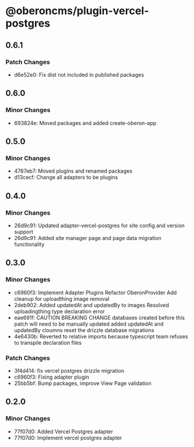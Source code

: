 # @oberoncms/plugin-vercel-postgres

## 0.6.1

### Patch Changes

- d6e52e0: Fix dist not included in published packages

## 0.6.0

### Minor Changes

- 693824e: Moved packages and added create-oberon-app

## 0.5.0

### Minor Changes

- 4767eb7: Moved plugins and renamed packages
- d13cecf: Change all adapters to be plugins

## 0.4.0

### Minor Changes

- 26d9c91: Updated adapter-vercel-postgres for site config and version support
- 26d9c91: Added site manager page and page data migration functionality

## 0.3.0

### Minor Changes

- c6960f3: Implement Adapter Plugins
  Refactor OberonProvider
  Add cleanup for uploadthing image removal
- 2deb902: Added updatedAt and updatedBy to images
  Resolved uploadingthing type declaration error
- eae691f: CAUTION BREAKING CHANGE
  databases created before this patch will need to be manually updated
  added updatedAt and updatedBy cloumns
  reset the drizzle database migrations
- 4e6430b: Reverted to relative imports because typescript team refuses to transpile declaration files

### Patch Changes

- 3f4d414: fix vercel postgres drizzle migration
- c6960f3: Fixing adapter plugin
- 25bb5bf: Bump packages, improve View Page validation

## 0.2.0

### Minor Changes

- 77f07d0: Added Vercel Postgres adapter
- 77f07d0: Implement vercel postgres adapter
